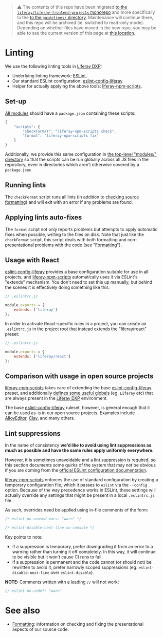 > :warning: The contents of this repo have been migrated [to the `liferay/liferay-frontend-projects` monorepo](https://github.com/liferay/liferay-frontend-projects) and more specifically to the [to the `guidelines/` directory](https://github.com/liferay/liferay-frontend-projects/tree/master/guidelines). Maintenance will continue there, and this repo will be archived (ie. switched to read-only mode). Depending on whether files have moved in the new repo, you may be able to see the current version of this page at [this location](https://github.com/liferay/liferay-frontend-projects/tree/master/guidelines/dxp/linting.md).

# Linting

We use the following linting tools in [Liferay DXP](https://github.com/liferay/liferay-portal):

-   Underlying linting framework: [ESLint](https://eslint.org/).
-   Our standard ESLint configuration: [eslint-config-liferay](https://github.com/liferay/eslint-config-liferay).
-   Helper for actually applying the above tools: [liferay-npm-scripts](https://github.com/liferay/liferay-npm-tools/tree/master/packages/liferay-npm-scripts).

## Set-up

[All modules](https://github.com/liferay/liferay-portal/tree/master/modules/apps) should have a `package.json` containing these scripts:

```javascript
{
    "scripts": {
        "checkFormat": "liferay-npm-scripts check",
        "format": "liferay-npm-scripts fix"
    }
}
```

Additionally, we provide this same configuration in [the top-level "modules/" directory](https://github.com/liferay/liferay-portal/tree/master/modules) so that the scripts can be run globally across all JS files in the repository, even in directories which aren't otherwise covered by a `package.json`.

## Running lints

The `checkFormat` script runs all lints (in addition to [checking source formatting](./formatting.md)) and will exit with an error if any problems are found.

## Applying lints auto-fixes

The `format` script not only reports problems but attempts to apply automatic fixes when possible, writing to the files on disk. Note that just like the `checkFormat` script, this script deals with both formatting and non-presentational problems with the code (see "[Formatting](./formatting.md)").

## Usage with React

[eslint-config-liferay](https://github.com/liferay/eslint-config-liferay) provides a base configuration suitable for use in all projects, and [liferay-npm-scripts](https://github.com/liferay/liferay-npm-tools/tree/master/packages/liferay-npm-scripts) automatically uses it via ESLint's "extends" mechanism. You don't need to set this up manually, but behind the scenes it is effectively doing something like this:

```javascript
// .eslintrc.js

module.exports = {
	extends: ['liferay']
};
```

In order to activate React-specific rules in a project, you can create an `.eslintrc.js` in the project root that instead extends the "liferay/react" preset:

```javascript
// .eslintrc.js

module.exports = {
	extends: ['liferay/react']
};
```

## Comparison with usage in open source projects

[liferay-npm-scripts](https://github.com/liferay/liferay-npm-tools/tree/master/packages/liferay-npm-scripts) takes care of extending the base [eslint-config-liferay](https://github.com/liferay/eslint-config-liferay) preset, and additionally [defines some useful globals](https://github.com/liferay/liferay-npm-tools/blob/master/packages/liferay-npm-scripts/src/config/eslint.config.js) (eg. `Liferay` etc) that are always present in the [Liferay DXP](https://github.com/liferay/liferay-portal) environment.

The base [eslint-config-liferay](https://github.com/liferay/eslint-config-liferay) ruleset, however, is general enough that it can be used as-is in our open source projects. Examples include [AlloyEditor](https://github.com/liferay/alloy-editor), [Clay](https://github.com/liferay/clay), and many others.

## Lint suppressions

In the name of consistency **we'd like to avoid using lint suppressions as much as possible and have the same rules apply uniformly everywhere**.

However, it is sometimes unavoidable and a lint suppression is required, so this section documents some quirks of the system that may not be obvious if you are coming from the [official ESLint configuration documentation](https://eslint.org/docs/user-guide/configuring).

[liferay-npm-scripts](https://github.com/liferay/liferay-npm-tools/tree/master/packages/liferay-npm-scripts) enforces the use of standard configuration by creating a temporary configuration file, which it passes to `eslint` via the `--config` option. Because of the way precedence works in ESLint, these settings will actually override any settings that might be present in a local `.eslintrc.js` file.

As such, overrides need be applied using in-file comments of the form:

```javascript
/* eslint no-unused-vars: "warn" */

/* eslint-disable-next-line no-console */
```

Key points to note:

-   If a suppression is temporary, prefer downgrading it from an error to a warning rather than turning it off completely. In this way, it will continue to be visible but it won't cause CI runs to fail.
-   If a suppression is permanent and the code cannot (or should not) be rewritten to avoid it, prefer narrowly scoped suppressions (eg. `eslint-disable-next-line` over `eslint-disable`).

**NOTE:** Comments written with a leading `//` will not work:

```javascript
// eslint no-undef: "warn"
```

# See also

-   [Formatting](./formatting.md): information on checking and fixing the presentational aspects of our source code.
